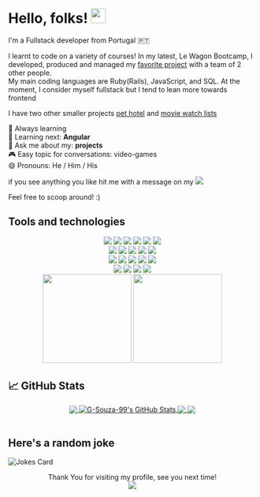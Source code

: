 # Hello, folks! <img src="https://raw.githubusercontent.com/MartinHeinz/MartinHeinz/master/wave.gif" width="30px">
I'm a Fullstack developer from Portugal 🇵🇹  

I learnt to code on a variety of courses! In my latest, Le Wagon Bootcamp, I developed, produced and managed my [favorite project](https://www.breedme.app) with a team of 2 other people.<br>
My main coding languages are Ruby(Rails), JavaScript, and SQL. At the moment, I consider myself fullstack but I tend to lean more towards frontend

I have two other smaller projects [pet hotel](https://petmotel.herokuapp.com) and [movie watch lists](https://rails-watch-list-gs.herokuapp.com)

🚀 Always learning<br> 
🔭 Learning next: <strong>Angular</strong><br>
🦄 Ask me about my: <strong>projects</strong><br>
🎮 Easy topic for conversations: video-games<br>
😄 Pronouns: He / Him / His<br>


if you see anything you like hit me with a message on my <a href="https://www.linkedin.com/in/gsouzaa4/" target="_blank"><img src="https://img.shields.io/badge/-LinkedIn-%230077B5?style=for-the-badge&logo=linkedin&logoColor=white"></a> 

Feel free to scoop around! :)

Tools and technologies
---

<div align='center'>
  <img src="https://img.shields.io/badge/Tool-Office365-informational?style=flat&logo=microsoftoffice&logoColor=d33903&color=d33903">
  <img src="https://img.shields.io/badge/Code-Python-informational?style=flat&logo=python&logoColor=f9eaa7&color=f9eaa7">
  <img src="https://img.shields.io/badge/Tool-Canva-informational?style=flat&logo=canva&logoColor=00bec6&color=00bec6">
  <img src="https://img.shields.io/badge/Code-SQL-informational?style=flat&logo=mysql&logoColor=dd8a04&color=dd8a04">
  <img src="https://img.shields.io/badge/OS-Linux-informational?style=flat&logo=linux&logoColor=030305&color=030305">
  <img src="https://img.shields.io/badge/OS-Windows-informational?style=flat&logo=windows&logoColor=00a8e8&color=00a8e8">
  <br>
  <img src="https://img.shields.io/badge/Code-Rails-informational?style=flat&logo=rubyonrails&logoColor=e80e12&color=e80e12">
  <img src="https://img.shields.io/badge/Code-Ruby-informational?style=flat&logo=ruby&logoColor=e80e12&color=e80e12">
  <img src="https://img.shields.io/badge/Code-JavaScript-informational?style=flat&logo=JavaScript&color=F7DF1E">
  <img src="https://img.shields.io/badge/Code-HTML5-informational?style=flat&logo=HTML5&color=E34F26">
  <img src="https://img.shields.io/badge/Style-CSS3-informational?style=flat&logo=CSS3&color=1572B6">
  <br>
  <img src="https://img.shields.io/badge/Tool-PostgreSQL-informational?style=flat&logo=PostgreSQL&color=336791">
  <img src="https://img.shields.io/badge/Tool-NPM-informational?style=flat&logo=NPM&color=CB0000">
  <img src="https://img.shields.io/badge/Tool-Yarn-informational?style=flat&logo=Yarn&color=2C8EBB">
  <img src="https://img.shields.io/badge/Tool-Git-informational?style=flat&logo=Git&color=F05032">
  <img src="https://img.shields.io/badge/Tool-GitHub-informational?style=flat&logo=GitHub&color=181717">
   <br>
  <img src="https://img.shields.io/badge/Tool-Heroku-informational?style=flat&logo=heroku&logoColor=6410ab&color=6410ab">
  <img src="https://img.shields.io/badge/Style-Figma-informational?style=flat&logo=figma&color=A35139">
  <img src="https://img.shields.io/badge/Style-Sass-informational?style=flat&logo=Sass&color=DB7093">
  <img src="https://img.shields.io/badge/Style-Bootstrap-informational?style=flat&logo=Bootstrap&color=7952B3">
  <br>
  <img src="https://capsule-render.vercel.app/api?type=slice&color=gradient&height=90" width="180">
  <img src="https://capsule-render.vercel.app/api?type=slice&color=gradient&height=90&reversal=true" width="180">
</div>

## &#x1f4c8; GitHub Stats
<div align="center">
  <a href="https://github.com/G-Souza-99/G-Souza-99">
    <img align="center" src="https://github-readme-stats.vercel.app/api/top-langs/?username=G-Souza-99&title_color=ffffff&text_color=c9cacc&icon_color=2bbc8a&bg_color=1d1f21&langs_count=10&layout=compact" />
  </a>
  <a href="https://github.com/G-Souza-99/G-Souza-99">
    <img align="center" src="https://github-readme-stats.vercel.app/api?username=G-Souza-99&show_icons=true&line_height=27&include_all_commits=true&count_private=true&title_color=ffffff&text_color=c9cacc&icon_color=2bbc8a&bg_color=1d1f21&hide=contribs&theme=tokyonight" alt="G-Souza-99's GitHub Stats" />
  </a>
  <a href="https://github.com/G-Souza-99/BreedMe">
    <img align="center" src="https://github-readme-stats.vercel.app/api/pin/?username=G-Souza-99&repo=BreedMe&title_color=ffffff&text_color=c9cacc&icon_color=2bbc8a&bg_color=1d1f21" />
  </a>  
  <a href="https://github.com/G-Souza-99/PetHotel">
    <img align="center" src="https://github-readme-stats.vercel.app/api/pin/?username=G-Souza-99&repo=PetHotel&title_color=ffffff&text_color=c9cacc&icon_color=2bbc8a&bg_color=1d1f21" />
  </a>
</div>
<br>

Here's a random joke
-------
![Jokes Card](https://readme-jokes.vercel.app/api)


<div align="center"> 
  Thank You for visiting my profile, see you next time!
  <br>
  <img src="https://profile-counter.glitch.me/G-Souza-99/count.svg" />
</div>

<!--

![GitHub metrics](https://metrics.lecoq.io/G-Souza-99)  

[![trophy](https://github-profile-trophy.vercel.app/?username=G-Souza-99)](https://github.com/ryo-ma/github-profile-trophy)

[![Stargazers repo roster for @G-Souza-99/G-Souza-99](https://reporoster.com/stars/G-Souza-99/G-Souza-99)](https://github.com/G-Souza-99/G-Souza-99/stargazers)

